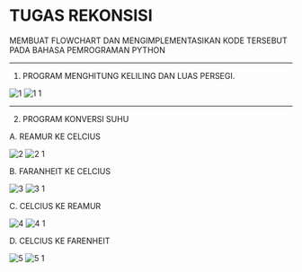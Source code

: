 # TUGAS REKONSISI

MEMBUAT FLOWCHART DAN MENGIMPLEMENTASIKAN KODE TERSEBUT PADA BAHASA PEMROGRAMAN PYTHON
**************************************************************************************
1. PROGRAM MENGHITUNG KELILING DAN LUAS PERSEGI.

![1](https://user-images.githubusercontent.com/92938547/139098796-00352be0-c543-466b-bc75-1cfdc8546ad6.png)
![1 1](https://user-images.githubusercontent.com/92938547/139099363-92501fd5-9705-4e8e-80e2-74d339302577.png)

**************************************************************************************

2. PROGRAM KONVERSI SUHU

  A. REAMUR KE CELCIUS
  
  ![2](https://user-images.githubusercontent.com/92938547/139099589-ee34fe1d-8261-4ac3-a60e-66ebfba84015.png)
  ![2 1](https://user-images.githubusercontent.com/92938547/139099632-43c3344c-f584-44c3-acd4-ad1a777fb3bc.png)
  
  B. FARANHEIT KE CELCIUS
  
  ![3](https://user-images.githubusercontent.com/92938547/139099779-22a47160-82cf-4b93-a963-81a2da9e84ad.png)
  ![3 1](https://user-images.githubusercontent.com/92938547/139099807-c28a4fb2-bee7-4126-af26-3d1614d01b34.png)
  
  C. CELCIUS KE REAMUR
  
  ![4](https://user-images.githubusercontent.com/92938547/139099964-fe48799c-c69e-4126-aa51-42db69bfad4f.png)
  ![4 1](https://user-images.githubusercontent.com/92938547/139099997-fca3eb78-73c6-4148-8748-f4b85d5b030b.png)
  
  D. CELCIUS KE FARENHEIT
  
  ![5](https://user-images.githubusercontent.com/92938547/139100130-af4b4045-a679-4b6e-a4f2-8bb9f98a25eb.png)
  ![5 1](https://user-images.githubusercontent.com/92938547/139100357-b6c3dad5-747c-4bce-966f-07a0d5533442.png)








